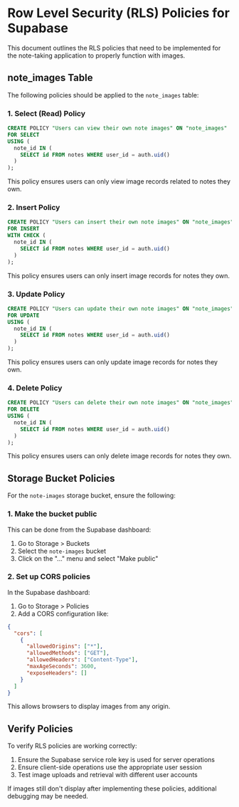 # Row Level Security (RLS) Policies for Supabase

This document outlines the RLS policies that need to be implemented for the note-taking application to properly function with images.

## note_images Table

The following policies should be applied to the `note_images` table:

### 1. Select (Read) Policy

```sql
CREATE POLICY "Users can view their own note images" ON "note_images"
FOR SELECT
USING (
  note_id IN (
    SELECT id FROM notes WHERE user_id = auth.uid()
  )
);
```

This policy ensures users can only view image records related to notes they own.

### 2. Insert Policy

```sql
CREATE POLICY "Users can insert their own note images" ON "note_images"
FOR INSERT
WITH CHECK (
  note_id IN (
    SELECT id FROM notes WHERE user_id = auth.uid()
  )
);
```

This policy ensures users can only insert image records for notes they own.

### 3. Update Policy

```sql
CREATE POLICY "Users can update their own note images" ON "note_images"
FOR UPDATE
USING (
  note_id IN (
    SELECT id FROM notes WHERE user_id = auth.uid()
  )
);
```

This policy ensures users can only update image records for notes they own.

### 4. Delete Policy

```sql
CREATE POLICY "Users can delete their own note images" ON "note_images"
FOR DELETE
USING (
  note_id IN (
    SELECT id FROM notes WHERE user_id = auth.uid()
  )
);
```

This policy ensures users can only delete image records for notes they own.

## Storage Bucket Policies

For the `note-images` storage bucket, ensure the following:

### 1. Make the bucket public

This can be done from the Supabase dashboard:

1. Go to Storage > Buckets
2. Select the `note-images` bucket
3. Click on the "..." menu and select "Make public"

### 2. Set up CORS policies

In the Supabase dashboard:

1. Go to Storage > Policies
2. Add a CORS configuration like:

```json
{
  "cors": [
    {
      "allowedOrigins": ["*"],
      "allowedMethods": ["GET"],
      "allowedHeaders": ["Content-Type"],
      "maxAgeSeconds": 3600,
      "exposeHeaders": []
    }
  ]
}
```

This allows browsers to display images from any origin.

## Verify Policies

To verify RLS policies are working correctly:

1. Ensure the Supabase service role key is used for server operations
2. Ensure client-side operations use the appropriate user session
3. Test image uploads and retrieval with different user accounts

If images still don't display after implementing these policies, additional debugging may be needed.